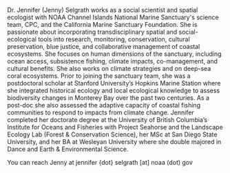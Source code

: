 Dr. Jennifer (Jenny) Selgrath works as a social scientist and spatial ecologist with NOAA Channel Islands National Marine Sanctuary's science team, CPC, and the California Marine Sanctuary Foundation. She is passionate about incorporating transdisciplinary spatial and social-ecological tools into research, monitoring, conservation, cultural preservation, blue justice, and collaborative management of coastal ecosystems. She focuses on human dimensions of the sanctuary, including ocean access, subsistence fishing, climate impacts, co-management, and cultural benefits. She also works on climate strategies and on deep-sea coral ecosystems. Prior to joining the sanctuary team, she was a postdoctoral scholar at Stanford University’s Hopkins Marine Station where she integrated historical ecology and local ecological knowledge to assess biodiversity changes in Monterey Bay over the past two centuries. As a post-doc she also assessed the adaptive capacity of coastal fishing communities to respond to impacts from climate change. Jennifer completed her doctorate degree at the University of British Columbia’s Institute for Oceans and Fisheries with Project Seahorse and the Landscape Ecology Lab (Forest & Conservation Science), her MSc at San Diego State University, and her BA at Wesleyan University where she double majored in Dance and Earth & Environmental Science.

You can reach Jenny at jennifer {dot} selgrath [at] noaa (dot) gov
<!---
jselgrath/jselgrath is a ✨ special ✨ repository because its `README.md` (this file) appears on your GitHub profile.
You can click the Preview link to take a look at your changes.
--->
